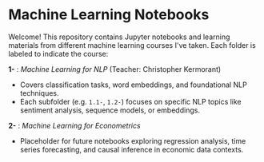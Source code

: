 # Machine Learning Notebooks

Welcome! This repository contains Jupyter notebooks and learning materials from different machine learning courses I've taken. Each folder is labeled to indicate the course:

**1-** : *Machine Learning for NLP* (Teacher: Christopher Kermorant)  
   - Covers classification tasks, word embeddings, and foundational NLP techniques.
   - Each subfolder (e.g. `1.1-`, `1.2-`) focuses on specific NLP topics like sentiment analysis, sequence models, or embeddings.

**2-** : *Machine Learning for Econometrics*  
   - Placeholder for future notebooks exploring regression analysis, time series forecasting, and causal inference in economic data contexts.

